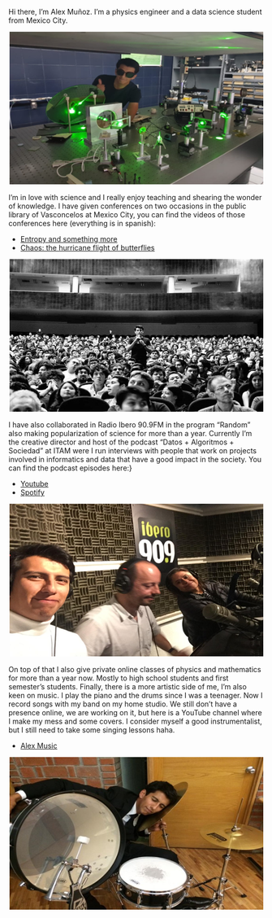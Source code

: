 Hi there, I’m Alex Muñoz. I’m a physics engineer and a data science student from Mexico City. 

<p align="center">
<img src="./images/fis.png" width="500" height="300" />
</p>

I’m in love with science and I really enjoy teaching and shearing the wonder of knowledge. I have given conferences on two occasions in the public library of Vasconcelos at Mexico City, you can find the videos of those conferences here (everything is in spanish): 

* [Entropy and something more](https://www.youtube.com/watch?v=qWazV7h8LOA&t=3366s)
* [Chaos: the hurricane flight of butterflies]( https://www.facebook.com/bibliotecavasconcelos.buenavista/videos/373696481156954)

<p align="center">
<img src="./images/conf.jpg" width="500" height="300" />
</p>

I have also collaborated in Radio Ibero 90.9FM in the program “Random” also making popularization of science for more than a year. Currently I’m the creative director and host of the podcast “Datos + Algoritmos + Sociedad” at ITAM were I run interviews with people that work on projects involved in informatics and data that have a good impact in the society. You can find the podcast episodes here:}

* [Youtube]( https://www.youtube.com/watch?v=daO88cI9Q28&t=89s)
* [Spotify]( https://open.spotify.com/show/3EWfNunxiblCgbq3oB6dcM) 

<p align="center">
<img src="./images/radioibero.png" width="500" height="300" />
</p>

On top of that I also give private online classes of physics and mathematics for more than a year now. Mostly to high school students and first semester’s students. 
Finally, there is a more artistic side of me, I’m also keen on music. I play the piano and the drums since I was a teenager. Now I record songs with my band on my home studio. We still don’t have a presence online, we are working on it, but here is a YouTube channel where I make my mess and some covers. I consider myself a good instrumentalist, but I still need to take some singing lessons haha.  

* [Alex Music]( https://www.youtube.com/watch?v=u0Sk0Wr0BPg) 

<p align="center">
<img src="./images/bat.jpg" width="500" height="300" />
</p>
